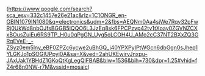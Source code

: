 (https://www.google.com/search?sca_esv=332c1457e26e21ac&rlz=1C1ONGR_en-GBIN1079IN1080&q=electronics&udm=2&fbs=AEQNm0Aa4sjWe7Rqy32pFwRj0UkWd8nbOJfsBGGB5IQQO6L3JzEq8sk6FPCPzvp42tv1tXoay0ZGVNZCXxBOusZuiEu6RS9TP_H0u0qPgGN_Uyg5oLCOH4U_AMo2cC37NT2BXxZQ3GRqEVeE-_-ZSyz0em5lny_eBF0ZPZc6ycwe2uBhGQ_j40YPXPyIPtWGcn6dbGgn0sJhep1YLGKJo1pSOGIUPpyj0A&sa=X&ved=2ahUKEwirvJnxpu-JAxUak1YBHdZ1GKoQtKgLegQIFBAB&biw=1536&bih=730&dpr=1.25#vhid=fZ4r68n0NW-r7M&vssid=mosaic)
